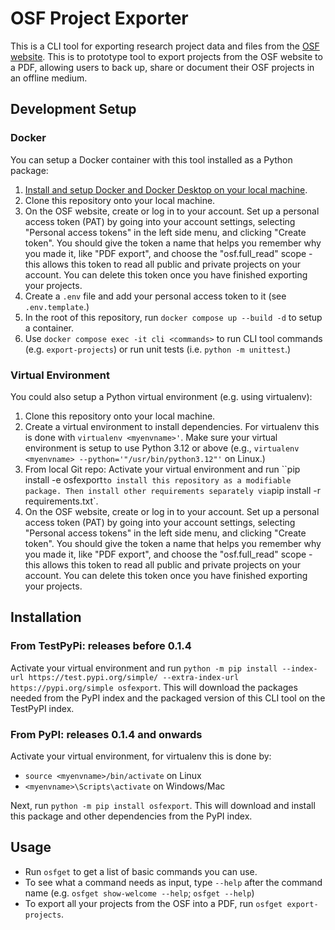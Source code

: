 # OSF Project Exporter

This is a CLI tool for exporting research project data and files from the [OSF website](https://osf.io/). This is to prototype tool to export projects from the OSF website to a PDF, allowing users to back up, share or document their OSF projects in an offline medium.

## Development Setup

### Docker

You can setup a Docker container with this tool installed as a Python package:

1. [Install and setup Docker and Docker Desktop on your local machine](https://docs.docker.com/desktop/).
2. Clone this repository onto your local machine.
3. On the OSF website, create or log in to your account.  Set up a personal access token (PAT) by going into your account settings, selecting "Personal access tokens" in the left side menu, and clicking "Create token". You should give the token a name that helps you remember why you made it, like "PDF export", and choose the "osf.full_read" scope - this allows this token to read all public and private projects on your account. You can delete this token once you have finished exporting your projects.
4. Create a `.env` file and add your personal access token to it (see `.env.template`.)
5. In the root of this repository, run `docker compose up --build -d` to setup a container.
6. Use `docker compose exec -it cli <commands>` to run CLI tool commands (e.g. `export-projects`) or run unit tests (i.e. `python -m unittest`.)

### Virtual Environment

You could also setup a Python virtual environment (e.g. using virtualenv):

1. Clone this repository onto your local machine.
2. Create a virtual environment to install dependencies. For virtualenv this is done with ``virtualenv <myenvname>'``. Make sure your virtual environment is setup to use Python 3.12 or above (e.g., ``virtualenv <myenvname> --python='"/usr/bin/python3.12"'`` on Linux.)
3. From local Git repo: Activate your virtual environment and run ``pip install -e osfexport` to install this repository as a modifiable package. Then install other requirements separately via `pip install -r requirements.txt`.
4. On the OSF website, create or log in to your account.  Set up a personal access token (PAT) by going into your account settings, selecting "Personal access tokens" in the left side menu, and clicking "Create token". You should give the token a name that helps you remember why you made it, like "PDF export", and choose the "osf.full_read" scope - this allows this token to read all public and private projects on your account. You can delete this token once you have finished exporting your projects.

## Installation

### From TestPyPi: releases before 0.1.4

Activate your virtual environment and run `python -m pip install --index-url https://test.pypi.org/simple/ --extra-index-url https://pypi.org/simple osfexport`. This will download the packages needed from the PyPI index and the packaged version of this CLI tool on the TestPyPI index.

### From PyPI: releases 0.1.4 and onwards

Activate your virtual environment, for virtualenv this is done by:

- `source <myenvname>/bin/activate` on Linux
- `<myenvname>\Scripts\activate` on Windows/Mac

Next, run `python -m pip install osfexport`. This will download and install this package and other dependencies from the PyPI index.

## Usage

- Run `osfget` to get a list of basic commands you can use.
- To see what a command needs as input, type `--help` after the command name (e.g. `osfget show-welcome --help`; `osfget --help`)
- To export all your projects from the OSF into a PDF, run `osfget export-projects`.
